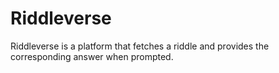 # Riddleverse
Riddleverse is a platform that fetches a riddle and provides the corresponding answer when prompted.
